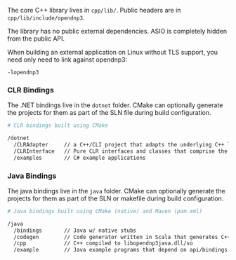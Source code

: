 
The core C++ library lives in `cpp/lib/`. Public headers are in `cpp/lib/include/opendnp3`.

The library has no public external dependencies. ASIO is completely hidden from the public API.

When building an external application on Linux without TLS support, you need only need to link against opendnp3:

```
-lopendnp3
```

### CLR Bindings

The .NET bindings live in the `dotnet` folder. CMake can optionally generate the projects for them as part of the
SLN file during build configuration.

```sh
# CLR bindings built using CMake

/dotnet
  /CLRAdapter     // a C++/CLI project that adapts the underlying C++ libraries to C# 
  /CLRInterface   // Pure CLR interfaces and classes that comprise the API  
  /examples       // C# example applications
```

### Java Bindings

The java bindings live in the `java` folder. CMake can optionally generate the projects for them as part of the
SLN or makefile during build configuration.

```sh
# Java bindings built using CMake (native) and Maven (pom.xml)

/java  
  /bindings       // Java w/ native stubs
  /codegen        // Code generator written in Scala that generates C++ JNI boilerplate
  /cpp            // C++ compiled to libopendnp3java.dll/so
  /example        // Java example programs that depend on api/bindings Jars
```
